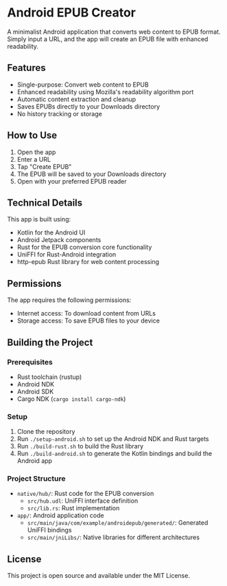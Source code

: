 # Android EPUB Creator

A minimalist Android application that converts web content to EPUB format. Simply input a URL, and the app will create an EPUB file with enhanced readability.

## Features

- Single-purpose: Convert web content to EPUB
- Enhanced readability using Mozilla's readability algorithm port
- Automatic content extraction and cleanup
- Saves EPUBs directly to your Downloads directory
- No history tracking or storage

## How to Use

1. Open the app
2. Enter a URL
3. Tap "Create EPUB"
4. The EPUB will be saved to your Downloads directory
5. Open with your preferred EPUB reader

## Technical Details

This app is built using:

- Kotlin for the Android UI
- Android Jetpack components
- Rust for the EPUB conversion core functionality
- UniFFI for Rust-Android integration
- http-epub Rust library for web content processing

## Permissions

The app requires the following permissions:

- Internet access: To download content from URLs
- Storage access: To save EPUB files to your device

## Building the Project

### Prerequisites

- Rust toolchain (rustup)
- Android NDK
- Android SDK
- Cargo NDK (`cargo install cargo-ndk`)

### Setup

1. Clone the repository
2. Run `./setup-android.sh` to set up the Android NDK and Rust targets
3. Run `./build-rust.sh` to build the Rust library
4. Run `./build-android.sh` to generate the Kotlin bindings and build the Android app

### Project Structure

- `native/hub/`: Rust code for the EPUB conversion
  - `src/hub.udl`: UniFFI interface definition
  - `src/lib.rs`: Rust implementation
- `app/`: Android application code
  - `src/main/java/com/example/androidepub/generated/`: Generated UniFFI bindings
  - `src/main/jniLibs/`: Native libraries for different architectures

## License

This project is open source and available under the MIT License.
